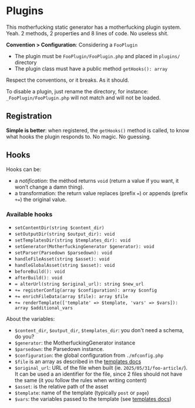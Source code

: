 # Plugins

This motherfucking static generator has a motherfucking plugin system. Yeah. 2 methods, 2 properties and 8 lines of code. No useless shit.

**Convention > Configuration**:
Considering a `FooPlugin`
- The plugin must be `FooPlugin/FooPlugin.php` and placed in `plugins/` directory
- The plugin class must have a public method `getHooks(): array`

Respect the conventions, or it breaks. As it should.

To disable a plugin, just rename the directory, for instance: `_FooPlugin/FooPlugin.php` will not match and will not be loaded.

## Registration

**Simple is better**: when registered, the `getHooks()` method is called, to know what hooks the plugin responds to. No magic. No guessing.

## Hooks

Hooks can be:
- a *notification*: the méthod returns `void` (return a value if you want, it won’t change a damn thing).
- a transformation: the return value replaces (prefix `=`) or appends (prefix `+=`) the original value.

### Available hooks

- `setContentDir(string $content_dir)`
- `setOutputDir(string $output_dir): void`
- `setTemplatesDir(string $templates_dir): void`
- `setGenerator(MotherfuckingGenerator $generator): void`
- `setParser(Parsedown $parsedown): void`
- `handleFileAsset(string $asset): void`
- `handleGlobalAsset(string $asset): void`
- `beforeBuild(): void`
- `afterBuild(): void`
- `= alterUrl(string $original_url): string $new_url`
- `+= registerConfig(array $configuration): array $config`
- `+= enrichFileData(array $file): array $file`
- `+= renderTemplate(['template' => $template, 'vars' => $vars]): array $additional_vars`

About the variables:
- `$content_dir`, `$output_dir`, `$templates_dir`: you don't need a schema, do you?
- `$generator`: the MotherfuckingGenerator instance
- `$parsedown`: the Parsedown instance.
- `$configuration`: the global configuration from `./mfconfig.php`
- `$file` is an array as described in the [templates docs](templates.md)
- `$original_url`: URL of the file when built (ie. `2025/05/31/foo-article/`). It can be used a an identifier for the file, since 2 files should not have the same (it you follow the rules when writing content)
- `$asset`: is the relative path of the asset
- `$template`: name of the template (typically `post` or `page`)
- `$vars`: the variables passed to the template (see [templates docs](templates.md))
